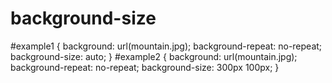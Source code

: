# background-size
#example1 {   background: url(mountain.jpg);   background-repeat: no-repeat;   background-size: auto; }  #example2 {   background: url(mountain.jpg);   background-repeat: no-repeat;   background-size: 300px 100px; }
